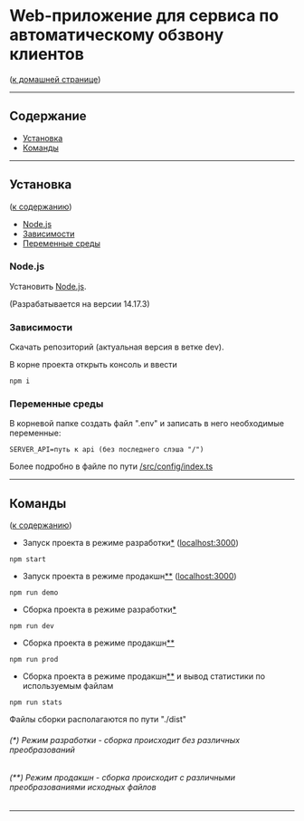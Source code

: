 <h1>Web-приложение для сервиса по автоматическому обзвону клиентов</h1>
(<a href="https://github.com/Alllex202/telephony/blob/main/README.md#%D1%81%D0%B5%D1%80%D0%B2%D0%B8%D1%81-%D0%BF%D0%BE-%D0%B0%D0%B2%D1%82%D0%BE%D0%BC%D0%B0%D1%82%D0%B8%D1%87%D0%B5%D1%81%D0%BA%D0%BE%D0%BC%D1%83-%D0%BE%D0%B1%D0%B7%D0%B2%D0%BE%D0%BD%D1%83-%D0%BA%D0%BB%D0%B8%D0%B5%D0%BD%D1%82%D0%BE%D0%B2">к домашней странице</a>)

---

<h2 name="context">Содержание</h2>

- <a href="#installation">Установка</a>
- <a href="#commands">Команды</a>

---

<h2 name="installation">Установка</h2>
<p>(<a href="#context">к содержанию</a>)</p>

- <a href="#nodejs">Node.js</a>
- <a href="#dependences">Зависимости</a>
- <a href="#env">Переменные среды</a>

<h3 name="nodejs">Node.js</h3>

Установить <a href="https://nodejs.org/en/">Node.js</a>.

(Разрабатывается на версии 14.17.3)

<h3 name="dependences">Зависимости</h3>

Скачать репозиторий (актуальная версия в ветке dev).

В корне проекта открыть консоль и ввести

```no-highlight
npm i
```

<h3 name="env">Переменные среды</h3>

В корневой папке создать файл ".env" и записать в него необходимые переменные:

```no-highlight
SERVER_API=путь к api (без последнего слэша "/")
```

Более подробно в файле по пути <a href="https://github.com/Alllex202/telephony-react/blob/dev/src/config/index.ts">/src/config/index.ts</a>

---

<h2 name="commands">Команды</h2>
<p>(<a href="#context">к содержанию</a>)</p>

* Запуск проекта в режиме разработки<a href="#first">*</a> (<a href="http://localhost:3000">localhost:3000</a>)

```no-highlight
npm start
```

* Запуск проекта в режиме продакшн<a href="#second">**</a> (<a href="http://localhost:3000">localhost:3000</a>)

```no-highlight
npm run demo
```

* Сборка проекта в режиме разработки<a href="#first">*</a>

```no-highlight
npm run dev
```

* Сборка проекта в режиме продакшн<a href="#second">**</a>

```no-highlight
npm run prod
```

* Сборка проекта в режиме продакшн<a href="#second">**</a> и вывод статистики по используемым файлам

```no-highlight
npm run stats
```

Файлы сборки располагаются по пути "./dist"

_<h6 name="first">(*) Режим разработки - сборка происходит без различных преобразований</h6>_

_<h6 name="second">(**) Режим продакшн - сборка происходит с различными преобразованиями исходных файлов</h6>_

---
